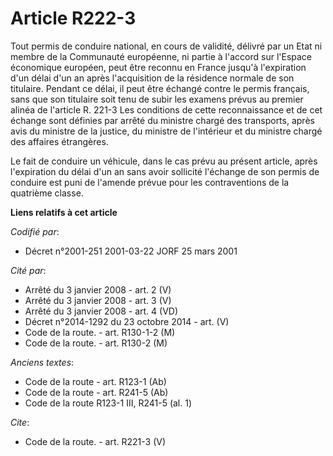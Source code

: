 # Article R222-3

Tout permis de conduire national, en cours de validité, délivré par un Etat ni membre de la Communauté européenne, ni partie
à l'accord sur l'Espace économique européen, peut être reconnu en France jusqu'à l'expiration d'un délai d'un an après
l'acquisition de la résidence normale de son titulaire. Pendant ce délai, il peut être échangé contre le permis français,
sans que son titulaire soit tenu de subir les examens prévus au premier alinéa de l'article R. 221-3 Les conditions de cette
reconnaissance et de cet échange sont définies par arrêté du ministre chargé des transports, après avis du ministre de la
justice, du ministre de l'intérieur et du ministre chargé des affaires étrangères.

Le fait de conduire un véhicule, dans le cas prévu au présent article, après l'expiration du délai d'un an sans avoir
sollicité l'échange de son permis de conduire est puni de l'amende prévue pour les contraventions de la quatrième classe.

**Liens relatifs à cet article**

_Codifié par_:

  - Décret n°2001-251 2001-03-22 JORF 25 mars 2001

_Cité par_:

  - Arrêté du 3 janvier 2008 - art. 2 (V)
  - Arrêté du 3 janvier 2008 - art. 3 (V)
  - Arrêté du 3 janvier 2008 - art. 4 (VD)
  - Décret n°2014-1292 du 23 octobre 2014 - art. (V)
  - Code de la route. - art. R130-1-2 (M)
  - Code de la route. - art. R130-2 (M)

_Anciens textes_:

  - Code de la route - art. R123-1 (Ab)
  - Code de la route - art. R241-5 (Ab)
  - Code de la route R123-1 III, R241-5 (al. 1)

_Cite_:

  - Code de la route. - art. R221-3 (V)
